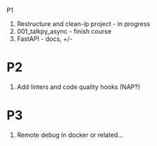 P1
1) Restructure and clean-ip project - in progress
2) 001_talkpy_async - finish course
3) FastAPI - docs, +/-

# P2
1) Add linters and code quality hooks (NAP?)

# P3
1) Remote debug in docker or related...